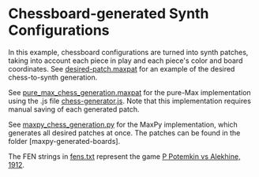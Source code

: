 # Chessboard-generated Synth Configurations
In this example, chessboard configurations are turned into synth patches, taking into account each piece in play and each piece's color and board coordinates. 
See [desired-patch.maxpat](desired-patch.maxpat) for an example of the desired chess-to-synth generation.   
  
See [pure_max_chess_generation.maxpat](pure_max_chess_generation.maxpat) for the pure-Max implementation using the .js file [chess-generator.js](chess-generator.js).
Note that this implementation requires manual saving of each generated patch.   
   
See [maxpy_chess_generation.py](maxpy_chess_generation.py) for the MaxPy implementation, which generates all desired patches at once. The patches can be found in the folder [maxpy-generated-boards].   
   
The FEN strings in [fens.txt](fens.txt) represent the game [P Potemkin vs Alekhine, 1912](https://www.chessgames.com/perl/chessgame?gid=1011815).
